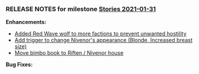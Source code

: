 ### RELEASE NOTES for milestone [Stories 2021-01-31](https://github.com/SkyrimLL/SkLLmods/milestone/79?closed=1) 
**Enhancements:** 
- [Added Red Wave wolf to more factions to prevent unwanted hostility](https://github.com/SkyrimLL/SkLLmods/issues/1001)
- [Add trigger to change Nivenor's appearance (Blonde, Increased breast size)](https://github.com/SkyrimLL/SkLLmods/issues/947)
- [Move bimbo book to Riften / Nivenor house](https://github.com/SkyrimLL/SkLLmods/issues/946)

**Bug Fixes:** 

